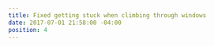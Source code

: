 ```yaml
---
title: Fixed getting stuck when climbing through windows
date: 2017-07-01 21:58:00 -04:00
position: 4
---
```


